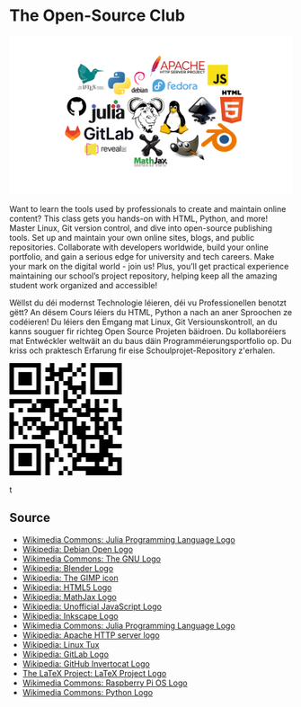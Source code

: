 # The Open-Source Club 

![](images/logo-collage.svg)


Want to learn the tools used by professionals to create and maintain online content? This class gets you hands-on with HTML, Python, and more! Master Linux, Git version control, and dive into open-source publishing tools. Set up and maintain your own online sites, blogs, and public repositories. Collaborate with developers worldwide, build your online portfolio, and gain a serious edge for university and tech careers. Make your mark on the digital world - join us! Plus, you’ll get practical experience maintaining our school’s project repository, helping keep all the amazing student work organized and accessible! 

Wëllst du déi modernst Technologie léieren, déi vu Professionellen benotzt gëtt? An dësem Cours léiers du HTML, Python a nach an aner Sproochen ze codéieren! Du léiers den Ëmgang mat Linux, Git Versiounskontroll, an du kanns souguer fir richteg Open Source Projeten bäidroen. Du kollaboréiers mat Entwéckler weltwäit an du baus däin Programméierungsportfolio op. Du kriss och praktesch Erfarung fir eise Schoulprojet-Repository z'erhalen. 


![](images/qr-code.png)

t



## Source

- [Wikimedia Commons: Julia Programming Language Logo](https://commons.wikimedia.org/wiki/File:Julia_Programming_Language_Logo.svg)
- [Wikipedia: Debian Open Logo](https://en.wikipedia.org/wiki/Debian#/media/File:Debian-OpenLogo.svg)
- [Wikimedia Commons: The GNU Logo](https://commons.wikimedia.org/wiki/File:The_GNU_logo.png)
- [Wikipedia: Blender Logo](https://en.m.wikipedia.org/wiki/File:Blender_logo_no_text.svg)
- [Wikipedia: The GIMP icon](https://en.wikipedia.org/wiki/GIMP#/media/File:The_GIMP_icon_-_gnome.svg)
- [Wikipedia: HTML5 Logo](https://en.wikipedia.org/wiki/HTML#/media/File:HTML5_logo_and_wordmark.svg)
- [Wikipedia: MathJax Logo](https://en.wikipedia.org/wiki/MathJax#/media/File:MathJax.svg)
- [Wikipedia: Unofficial JavaScript Logo](https://simple.wikipedia.org/wiki/JavaScript#/media/File:Unofficial_JavaScript_logo_2.svg)
- [Wikipedia: Inkscape Logo](https://en.wikipedia.org/wiki/Inkscape#/media/File:Inkscape_Logo.svg)
- [Wikimedia Commons: Julia Programming Language Logo]()
- [Wikipedia: Apache HTTP server logo](https://en.wikipedia.org/wiki/Apache_HTTP_Server#/media/File:Apache_HTTP_server_logo_(2019-present).svg)
- [Wikipedia: Linux Tux](https://en.wikipedia.org/wiki/Linux#/media/File:Tux.svg)
- [Wikipedia: GitLab Logo](https://fr.wikipedia.org/wiki/GitLab#/media/Fichier:GitLab_logo_(2).svg)
- [Wikipedia: GitHub Invertocat Logo](https://en.wikipedia.org/wiki/GitHub#/media/File:GitHub_Invertocat_Logo.svg)
- [The LaTeX Project: LaTeX Project Logo](https://www.latex-project.org/about/logos/latex-project-logo_288x288.svg)
- [Wikimedia Commons: Raspberry Pi OS Logo](https://commons.wikimedia.org/wiki/File:Raspberry_Pi_OS_Logo.png)
- [Wikimedia Commons: Python Logo](https://commons.wikimedia.org/wiki/File:Python-logo.png)




